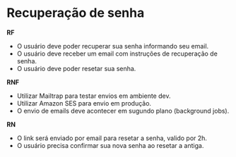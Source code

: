 # Recuperação de senha

**RF**

- O usuário deve poder recuperar sua senha informando seu email.
- O usuário deve receber um email com instruções de recuperação de senha.
- O usuário deve poder resetar sua senha.

**RNF**

- Utilizar Mailtrap para testar envios em ambiente dev.
- Utilizar Amazon SES para envio em produção.
- O envio de emails deve acontecer em sugundo plano (background jobs).

**RN**

- O link será enviado por email para resetar a senha, valido por 2h.
- O usuário precisa confirmar sua nova senha ao resetar a antiga.
